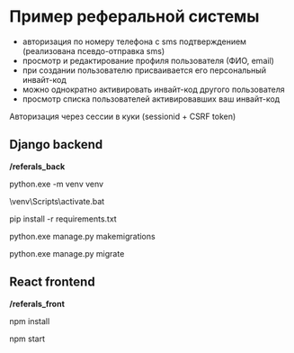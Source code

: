 # Пример реферальной системы

* авторизация по номеру телефона c sms подтверждением (реализована псевдо-отправка sms)
* просмотр и редактирование профиля пользователя (ФИО, email)
* при создании пользователю присваивается его персональный инвайт-код
* можно однократно активировать инвайт-код другого пользователя
* просмотр списка пользователей активировавших ваш инвайт-код

Авторизация через сессии в куки (sessionid + CSRF token)


## Django backend

**/referals_back**

python.exe -m venv venv

\venv\Scripts\activate.bat

pip install -r requirements.txt

python.exe manage.py makemigrations

python.exe manage.py migrate


## React frontend

**/referals_front**

npm install

npm start
